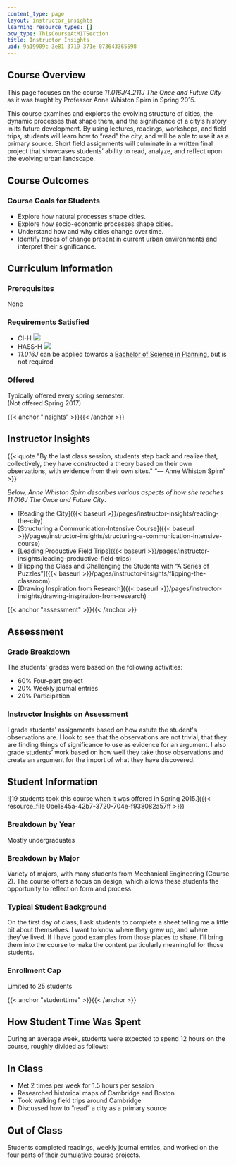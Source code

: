 ```yaml
---
content_type: page
layout: instructor_insights
learning_resource_types: []
ocw_type: ThisCourseAtMITSection
title: Instructor Insights
uid: 9a19909c-3e81-3719-371e-073643365598
---
```


Course Overview
---------------

This page focuses on the course _11.016J/4.211J The Once and Future City_ as it was taught by Professor Anne Whiston Spirn in Spring 2015.

This course examines and explores the evolving structure of cities, the dynamic processes that shape them, and the significance of a city’s history in its future development. By using lectures, readings, workshops, and field trips, students will learn how to “read” the city, and will be able to use it as a primary source. Short field assignments will culminate in a written final project that showcases students’ ability to read, analyze, and reflect upon the evolving urban landscape.

Course Outcomes
---------------

### Course Goals for Students

*   Explore how natural processes shape cities.
*   Explore how socio-economic processes shape cities.
*   Understand how and why cities change over time.
*   Identify traces of change present in current urban environments and interpret their significance.

Curriculum Information
----------------------

### Prerequisites

None

### Requirements Satisfied

*   CI-H ![](/images/educator/icon-question-cih.png)
*   HASS-H ![](/images/educator/icon-question-hass-h.png)
*   _11.016J_ can be applied towards a [Bachelor of Science in Planning](http://catalog.mit.edu/degree-charts/planning-course-11/), but is not required

### Offered

Typically offered every spring semester.  
(Not offered Spring 2017)

{{< anchor "insights" >}}{{< /anchor >}}

Instructor Insights
-------------------

{{< quote "By the last class session, students step back and realize that, collectively, they have constructed a theory based on their own observations, with evidence from their own sites." "— Anne Whiston Spirn" >}}

_Below, Anne Whiston Spirn describes various aspects of how she teaches 11.016J The Once and Future City_.

*   [Reading the City]({{< baseurl >}}/pages/instructor-insights/reading-the-city)
*   [Structuring a Communication-Intensive Course]({{< baseurl >}}/pages/instructor-insights/structuring-a-communication-intensive-course)
*   [Leading Productive Field Trips]({{< baseurl >}}/pages/instructor-insights/leading-productive-field-trips)
*   [Flipping the Class and Challenging the Students with “A Series of Puzzles”]({{< baseurl >}}/pages/instructor-insights/flipping-the-classroom)
*   [Drawing Inspiration from Research]({{< baseurl >}}/pages/instructor-insights/drawing-inspiration-from-research)

{{< anchor "assessment" >}}{{< /anchor >}}

Assessment
----------

### Grade Breakdown

The students' grades were based on the following activities:

- 60% Four-part project
- 20% Weekly journal entries
- 20% Participation

### Instructor Insights on Assessment

I grade students’ assignments based on how astute the student's observations are. I look to see that the observations are not trivial, that they are finding things of significance to use as evidence for an argument. I also grade students’ work based on how well they take those observations and create an argument for the import of what they have discovered.

Student Information
-------------------

![19 students took this course when it was offered in Spring 2015.]({{< resource_file 0be1845a-42b7-3720-704e-f938082a57ff >}})

### Breakdown by Year

Mostly undergraduates

### Breakdown by Major

Variety of majors, with many students from Mechanical Engineering (Course 2). The course offers a focus on design, which allows these students the opportunity to reflect on form and process.

### Typical Student Background

On the first day of class, I ask students to complete a sheet telling me a little bit about themselves. I want to know where they grew up, and where they’ve lived. If I have good examples from those places to share, I’ll bring them into the course to make the content particularly meaningful for those students.

### Enrollment Cap

Limited to 25 students

{{< anchor "studenttime" >}}{{< /anchor >}}

How Student Time Was Spent
--------------------------

During an average week, students were expected to spend 12 hours on the course, roughly divided as follows:

In Class
--------

*   Met 2 times per week for 1.5 hours per session
*   Researched historical maps of Cambridge and Boston
*   Took walking field trips around Cambridge
*   Discussed how to “read” a city as a primary source

Out of Class
------------

Students completed readings, weekly journal entries, and worked on the four parts of their cumulative course projects.